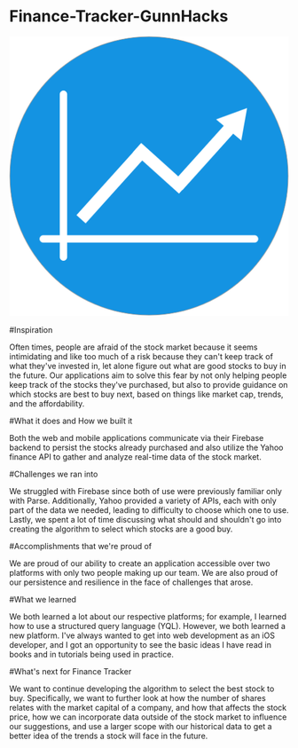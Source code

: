 # Finance-Tracker-GunnHacks

![alt tag](https://github.com/sguduguntla/Finance-Tracker-GunnHacks/blob/master/img/Icon%203.png) 

#Inspiration

Often times, people are afraid of the stock market because it seems intimidating and like too much of a risk because they can't keep track of what they've invested in, let alone figure out what are good stocks to buy in the future. Our applications aim to solve this fear by not only helping people keep track of the stocks they've purchased, but also to provide guidance on which stocks are best to buy next, based on things like market cap, trends, and the affordability.

#What it does and How we built it

Both the web and mobile applications communicate via their Firebase backend to persist the stocks already purchased and also utilize the Yahoo finance API to gather and analyze real-time data of the stock market.

#Challenges we ran into

We struggled with Firebase since both of use were previously familiar only with Parse. Additionally, Yahoo provided a variety of APIs, each with only part of the data we needed, leading to difficulty to choose which one to use. Lastly, we spent a lot of time discussing what should and shouldn't go into creating the algorithm to select which stocks are a good buy.

#Accomplishments that we're proud of

We are proud of our ability to create an application accessible over two platforms with only two people making up our team. We are also proud of our persistence and resilience in the face of challenges that arose.

#What we learned

We both learned a lot about our respective platforms; for example, I learned how to use a structured query language (YQL). However, we both learned a new platform. I've always wanted to get into web development as an iOS developer, and I got an opportunity to see the basic ideas I have read in books and in tutorials being used in practice.

#What's next for Finance Tracker

We want to continue developing the algorithm to select the best stock to buy. Specifically, we want to further look at how the number of shares relates with the market capital of a company, and how that affects the stock price, how we can incorporate data outside of the stock market to influence our suggestions, and use a larger scope with our historical data to get a better idea of the trends a stock will face in the future.
